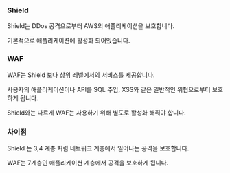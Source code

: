 ### Shield
Shield는 DDos 공격으로부터 AWS의 애플리케이션을 보호합니다.  

기본적으로 애플리케이션에 활성화 되어있습니다.  

### WAF
WAF는 Shield 보다 상위 레벨에서의 서비스를 제공합니다.  

사용자의 애플리케이션이나 API를 SQL 주입, XSS와 같은 일반적인 위협으로부터 보호하게 됩니다.  

Shield와는 다르게 WAF는 사용하기 위해 별도로 활성화 해줘야 합니다.  

### 차이점
Shield 는 3,4 계층 처럼 네트워크 계층에서 일어나는 공격을 보호합니다.  

WAF는 7계층인 애플리케이션 계층에서 공격을 보호하게 됩니다.  